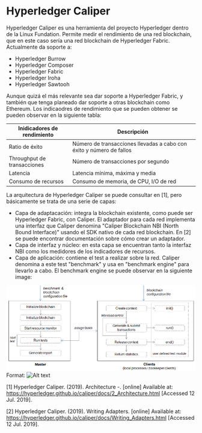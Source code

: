 # Hyperledger Caliper

Hyperledger Caliper es una herramienta del proyecto Hyperledger dentro de la Linux Fundation. Permite medir el rendimiento de una red blockchain, que en este caso sería una red blockchain de Hyperledger Fabric. Actualmente da soporte a:

* Hyperledger Burrow
* Hyperledger Composer
* Hyperledger Fabric
* Hyperledger Iroha
* Hyperledger Sawtooh

Aunque quizá el más relevante sea dar soporte a Hyperledger Fabric, y también que tenga planeado dar soporte a otras blockchain como Ethereum. Los indicaodres de rendimiento que se pueden obtener se pueden observar en la siguiente tabla:

| Inidicadores de rendimiento |  Descripción                                                         |
|-----------------------------|----------------------------------------------------------------------|
| Ratio de éxito              | Número de transacciones llevadas a cabo con éxito y número de fallos |
| Throughput de transacciones | Número de transacciones por segundo                                  |
| Latencia                    | Latencia mínima, máxima y media                                      |
| Consumo de recursos         | Consumo de memoria, de CPU, I/O de red                               |

La arquitectura de Hyperledger Caliper se puede consultar en [1], pero básicamente se trata de una serie de capas:

* Capa de adaptacación: integra la blockchain existente, como puede ser Hyperledger Fabric, con Caliper. El adaptador para cada red implementa una interfaz que Caliper denomina "Caliper Blockchain NBI (North Bound Interface)" usando el SDK nativo de cada red blockchain. En [2] se puede encontrar documentación sobre cómo crear un adaptador.
* Capa de interfaz y núcleo: en esta capa se encuentran tanto la interfaz NBI como los medidores de los indicadores de recursos. 
* Capa de aplicación: contiene el test a realizar sobre la red. Caliper denomina a este test "benchmark" y usa en "benchmark engine" para llevarlo a cabo. El benchmark engine se puede observar en la siguiente image:

![Benchmark engine](/images/test-framework.png)
Format: ![Alt text](url)













[1] Hyperledger Caliper. (2019). Architecture -. [online] Available at: https://hyperledger.github.io/caliper/docs/2_Architecture.html [Accessed 12 Jul. 2019].

[2] Hyperledger Caliper. (2019). Writing Adapters. [online] Available at: https://hyperledger.github.io/caliper/docs/Writing_Adapters.html [Accessed 12 Jul. 2019].
